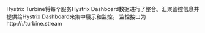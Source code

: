 Hystrix Turbine将每个服务Hystrix Dashboard数据进行了整合。汇聚监控信息并提供给Hystrix Dashboard来集中展示和监控。
监控接口为 http://<host>:<port>/turbine.stream
